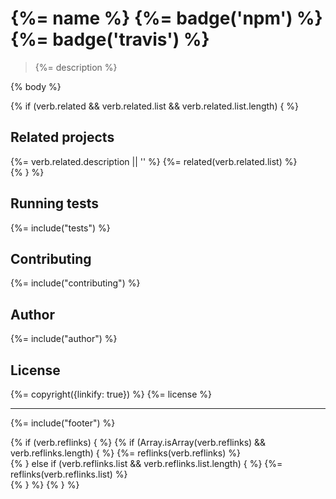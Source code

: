 # {%= name %} {%= badge('npm') %} {%= badge('travis') %}

> {%= description %}

{% body %}

{% if (verb.related && verb.related.list && verb.related.list.length) { %}
## Related projects
{%= verb.related.description || '' %} 
{%= related(verb.related.list) %}  
{% } %}

## Running tests
{%= include("tests") %}

## Contributing
{%= include("contributing") %}

## Author
{%= include("author") %}

## License
{%= copyright({linkify: true}) %}
{%= license %}

***

{%= include("footer") %}

{% if (verb.reflinks) { %}
{% if (Array.isArray(verb.reflinks) && verb.reflinks.length) { %}
{%= reflinks(verb.reflinks) %}  
{% } else if (verb.reflinks.list && verb.reflinks.list.length) { %}
{%= reflinks(verb.reflinks.list) %}  
{% } %}
{% } %}
